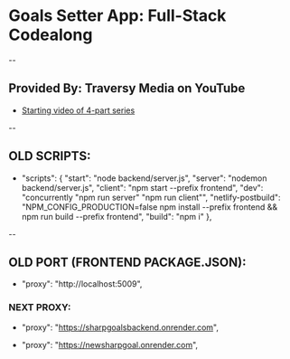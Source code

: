 # Goals Setter App: Full-Stack Codealong

--

## Provided By: Traversy Media on YouTube
- [Starting video of 4-part series](https://www.youtube.com/watch?v=-0exw-9YJBo&list=PLillGF-RfqbbQeVSccR9PGKHzPJSWqcsm)

--

## OLD SCRIPTS:

- "scripts": {
    "start": "node backend/server.js",
    "server": "nodemon backend/server.js",
    "client": "npm start --prefix frontend",
    "dev": "concurrently \"npm run server\" \"npm run client\"",
    "netlify-postbuild": "NPM_CONFIG_PRODUCTION=false npm install --prefix frontend && npm run build --prefix frontend",
    "build": "npm i"
  },

--

## OLD PORT (FRONTEND PACKAGE.JSON):
- "proxy": "http://localhost:5009",

### NEXT PROXY:
- "proxy": "https://sharpgoalsbackend.onrender.com",

- "proxy": "https://newsharpgoal.onrender.com",